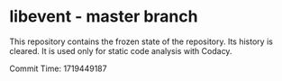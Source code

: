 # libevent - master branch

This repository contains the frozen state of the repository.
Its history is cleared. It is used only for static code
analysis with Codacy.

Commit Time: 1719449187
